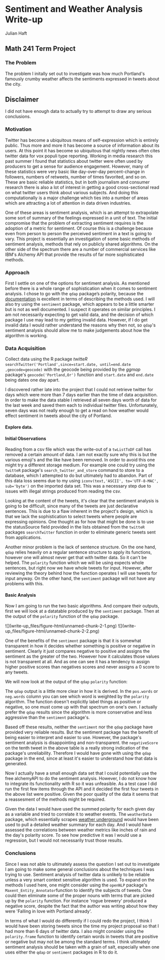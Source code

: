# Sentiment and Weather Analysis Write-up
Julian Haft  
## Math 241 Term Project

### The Problem
The problem I initally set out to investigate was how much Portland's famously crumby weather affects the sentiments expressed in tweets about the city.

## Disclaimer
I did not have enough data to actually try to attempt to draw any serious conclusions.

### Motivation
Twitter has become a ubiquitous means of self-expression which is entirely public. Thus more and more it has become a source of information about its users. At this point it has become so ubiquitous that nightly news often cites twitter data for vox populi type reporting. Working in media research this past summer I found that statistics about twitter were often used by producers to get a sense for audience engagement. However, many of these statistics were very basic like day-over-day percent-change in followers, numbers of retweets, number of times favorited, and so on. These are basic reliable statistics, but in both journalism and consumer research there is also a lot of interest in getting a good cross-sectional read on what twitter users think about various subjects. And doing this computationally is a major challenge which ties into a number of areas which are attracting a lot of attention in data driven industries.

One of these areas is sentiment analysis, which is an attempt to extrapolate some sort of summary of the feelings expressed in a unit of text. The initial compromise that the problem of extracting sentiment requires is the adoption of a metric for sentiment. Of course this is a challenge because even from person to person the perceived sentiment in a text is going to vary. This project is essentially an investigation of some basic methods of sentiment analysis, methods that rely on publicly shared algorithms. On the other side of the spectrum there are a number of commercial services like IBM's Alchemy API that provide the results of far more sophisticated methods. 


### Approach

First I settle on one of the options for sentiment analysis. As mentioned before there is a whole range of sophistication when it comes to sentiment analysis. I chose to go with the `qdap` package’s polarity, because the [documentation](http://trinker.github.io/qdap/vignettes/qdap_vignette.html#polarity) is excellent in terms of describing the methods used. I will also try using the `sentiment` package, which appears to be a little smarter but is not as well documented. I suspect it operates on similar principles. I am not necessarily expecting to get valid data, and the decision of which package I use may lead to my getting invalid data. However, if I do get invalid data I would rather understand the reasons why then not, so `qdap`'s sentiment analysis should allow me to make judgements about how the algorithm is working. 

### Data Acquisition
Collect data using the R package _twitteR_ `searchTwitter('Portland',since=start.date, until=end.date ,geocode=geocode)` with the geocode being provided by the _ggmap_ package's `geocode('Portland,Or')` function and `start.date` and `end.date` being dates one day apart.

I discovered rather late into the project that I could not retrieve twitter for days which were more than 7 days earlier than the time of data acquisition. In order to make the data stable I retrieved all seven days worth of data for the last week and saved them each to individual twitter files. Unfortunately, seven days was not really enough to get a read on how weather would effect sentiment in tweets about the city of Portland.

#### Explore data. 

<!--html_preserve--><div id="htmlwidget-2479" style="width:100%;height:auto;" class="datatables"></div>
<script type="application/json" data-for="htmlwidget-2479">{
  "x": {
    "data": [
      ["1", "2", "3", "4", "10", "17", "19", "20", "21", "22", "23", "24", "27", "28", "30", "31", "32", "33", "34", "35", "36", "38", "40", "41", "42", "43", "46", "48", "49", "50", "51", "52", "53", "54", "55", "56", "57", "58", "59", "60", "61", "62", "63"],
      [1, 2, 3, 4, 10, 17, 19, 20, 21, 22, 23, 24, 27, 28, 30, 31, 32, 33, 34, 35, 36, 38, 40, 41, 42, 43, 46, 48, 49, 50, 51, 52, 53, 54, 55, 56, 57, 58, 59, 60, 61, 62, 63],
      ["A little scary, but very cool", "I am at Hopworks Urban Brewery - hopworksbrewery in Portland, OR", "Prepping the vocal chords.  10 Barrel Brewing PDX", ", OR : Voucher Examiner at Department of Veterans Affairs", "It is a beautiful day, Portland. So get outside, spend time in a park. ", "I am at Deschutes Brewery &amp;amp; Public House - deschutespdxpub in Portland, OR", "A much needed downtown Portland Post Cinco de Mayo carnival bevrera|", "|", "Score original w/ zipper  Jackpot Records", " Portland State Vikings", "Missed youuuuuu", "Tomatoes and strawberry planting time! ! ! !", "Nice days for a beer", "Volunteering at the Cinco de Mayo fair here in Portland. Hoping to have a booth next year!", "Shadows, Sunshine, &amp;amp; Birthdays  Portland Waterfront", "Geek Girl Brunch Portland! !  Mother's Bistro &amp;amp; Bar", "Got a chance to ride with the Ducati 1299!  Portland, Oregon", "I am at Kenny &amp;amp; Zuke's Delicatessen - kennyandzukes in Portland, OR", "It is Party town here! !", "Best hat so far  Rialto", " Deschutes Brewery Portland Public House", "Make Portland normal hemp and cannabis event!", "Derby today with my Portland Sister.  McMenamins Mission Theater", "First stop Pints Brewing Company  Pints Urban", "Silently creeping along the waterfront  Portland Waterfront", "Sunny Portland  Portland State University", "Nearly 3 years in Portland and first time I dropped in on these. do not judge me|", "Tacos! ! !", "Portland exploring  Portland Saturday Market", "I am definitely in Portland.  Tilt", " Shut Up and Eat Portland", "I am at Public Domain in Portland, OR", "First stop: Rogue Brewery Falling in love with Portland already itgoeson  Rogue Distillery And", "Pretty colors  Ground Kontrol Classic Arcade", "I am at BedBathBeyond in Portland, OR", "Beautiful day for a trail run", "psufraz23", "Love THIS! !", "I am at TheBelmontGoats in Portland, OR", "One day closer to having my own garden  Portland Farmers Market", "The Cure beet at Trinket. Portland, OR.  Trinket", "Doughnut! Line around the block| maybe later.  Voodoo Doughnut", "One of my favorite houses in Portland, because it does not feel like Portland  Laurelhurst Village"]
    ],
    "container": "<table class=\"display\">\n  <thead>\n    <tr>\n      <th> </th>\n      <th>X</th>\n      <th>text</th>\n    </tr>\n  </thead>\n</table>",
    "options": {
      "columnDefs": [
        {
          "orderable": false,
          "targets": 0
        },
        {
          "className": "dt-right",
          "targets": 1
        }
      ],
      "order": [],
      "autoWidth": false
    },
    "callback": "function(table) {\nreturn table;\n}",
    "filter": "none"
  },
  "evals": ["callback"]
}</script><!--/html_preserve-->


#### Initial Observations
Reading from a csv file which was the write-out of a `twListToDF` call has removed a certain amount of data. I am not exactly sure why this is but the various emoji's and the like have been removed. In order to avoid this one might try a different storage medium. For example one could try using the `twitteR` package's `search_twitter_and_store` command to store to a database, which I attempted to do but ultimately had to abandon. Part of this data loss seems due to my using `iconv(text,'ASCII', to='UTF-8-MAC', sub='byte')` on the imported data set. This was a necessary step due to issues with illegal strings produced from reading the csv.

Looking at the content of the tweets, it's clear that the sentiment analysis is going to be difficult, since many of the tweets are just declarative sentences. This is due to a flaw inherent in the project's design, which is that we lack the sophistication to select tweets where people are expressing opinions. One thought as for how that might be done is to use the statusSource field provided in the lists obtained from the `twitteR` packages `searchTwitter` function in order to eliminate generic tweets sent from applications.

Another minor problem is the lack of sentence structure. On the one hand, `qdap` relies heavily on a regular sentence structure to apply its functions, however one will almost never get that with twitter data. So it can't be helped. The `polarity` function which we will be using expects whole sentences, but right now we have whole tweets for input. However, after reviewing the theory behind how the function operates I will use tweets for input anyway. On the other hand, the `sentiment` package will not have any problems with this.

#### Basic Analysis

Now I am going to run the two basic algorithms. And compare their outputs, first we will look at a datatable produced by the `sentiment` package. Then at the output of the `polarity` function of the `qdap` package.

<!--html_preserve--><div id="htmlwidget-5630" style="width:100%;height:auto;" class="datatables"></div>
<script type="application/json" data-for="htmlwidget-5630">{
  "x": {
    "data": [
      ["1", "2", "3", "4", "10", "17", "19", "21", "22", "23", "24", "27", "28", "30", "31", "32", "33", "34", "35", "36", "38", "40", "41", "42", "43", "46", "48", "49", "50", "51", "52", "53", "54", "55", "56", "57", "58", "59", "60", "61", "62", "63"],
      [
        "A little scary, but very cool",
        "I am at Hopworks Urban Brewery - hopworksbrewery in Portland, OR",
        "Prepping the vocal chords.  10 Barrel Brewing PDX",
        "OR : Voucher Examiner at Department of Veterans Affairs",
        "It is a beautiful day, Portland. So get outside, spend time in a park. ",
        "I am at Deschutes Brewery &amp; Public House - deschutespdxpub in Portland, OR",
        "A much needed downtown Portland Post Cinco de Mayo carnival bevrera|",
        "Score original w/ zipper  Jackpot Records",
        "Portland State Vikings",
        "Missed youuuuuu",
        "Tomatoes and strawberry planting time! ! ! !",
        "Nice days for a beer",
        "Volunteering at the Cinco de Mayo fair here in Portland. Hoping to have a booth next year!",
        "Shadows, Sunshine, &amp; Birthdays  Portland Waterfront",
        "Geek Girl Brunch Portland! !  Mother's Bistro &amp; Bar",
        "Got a chance to ride with the Ducati 1299!  Portland, Oregon",
        "I am at Kenny &amp; Zuke's Delicatessen - kennyandzukes in Portland, OR",
        "It is Party town here! !",
        "Best hat so far  Rialto",
        "Deschutes Brewery Portland Public House",
        "Make Portland normal hemp and cannabis event!",
        "Derby today with my Portland Sister.  McMenamins Mission Theater",
        "First stop Pints Brewing Company  Pints Urban",
        "Silently creeping along the waterfront  Portland Waterfront",
        "Sunny Portland  Portland State University",
        "Nearly 3 years in Portland and first time I dropped in on these. do not judge me|",
        "Tacos! ! !",
        "Portland exploring  Portland Saturday Market",
        "I am definitely in Portland.  Tilt",
        "Shut Up and Eat Portland",
        "I am at Public Domain in Portland, OR",
        "First stop: Rogue Brewery Falling in love with Portland already itgoeson  Rogue Distillery And",
        "Pretty colors  Ground Kontrol Classic Arcade",
        "I am at BedBathBeyond in Portland, OR",
        "Beautiful day for a trail run",
        "psufraz23",
        "Love THIS! !",
        "I am at TheBelmontGoats in Portland, OR",
        "One day closer to having my own garden  Portland Farmers Market",
        "The Cure beet at Trinket. Portland, OR.  Trinket",
        "Doughnut! Line around the block| maybe later.  Voodoo Doughnut",
        "One of my favorite houses in Portland, because it does not feel like Portland  Laurelhurst Village"
      ],
      ["negative", "positive", "negative", "positive", "negative", "positive", "positive", "positive", "positive", "positive", "positive", "positive", "positive", "positive", "negative", "positive", "positive", "positive", "positive", "positive", "positive", "positive", "positive", "positive", "positive", "positive", "positive", "positive", "positive", "positive", "positive", "neutral", "positive", "positive", "positive", "positive", "positive", "positive", "positive", "positive", "negative", "positive"],
      ["1.03127774142571", "1.03127774142571", "1.03127774142571", "1.03127774142571", "9.47547003995745", "1.03127774142571", "1.03127774142571", "16.5333679773693", "9.47547003995745", "1.03127774142571", "1.03127774142571", "9.47547003995745", "8.78232285939751", "1.03127774142571", "1.03127774142571", "1.03127774142571", "1.03127774142571", "1.03127774142571", "9.47547003995745", "1.03127774142571", "16.5333679773693", "1.03127774142571", "1.03127774142571", "1.03127774142571", "17.2265151579293", "1.03127774142571", "1.03127774142571", "1.03127774142571", "8.78232285939751", "1.03127774142571", "1.03127774142571", "9.47547003995745", "17.2265151579293", "1.03127774142571", "9.47547003995745", "1.03127774142571", "9.47547003995745", "1.03127774142571", "1.03127774142571", "9.47547003995745", "1.03127774142571", "17.9196623384892"],
      ["18.5054868578024", "0.445453222112551", "8.78232285939751", "0.445453222112551", "17.8123396772424", "0.445453222112551", "0.445453222112551", "0.445453222112551", "0.445453222112551", "0.445453222112551", "0.445453222112551", "0.445453222112551", "0.445453222112551", "0.445453222112551", "8.78232285939751", "0.445453222112551", "0.445453222112551", "0.445453222112551", "0.445453222112551", "0.445453222112551", "0.445453222112551", "0.445453222112551", "0.445453222112551", "0.445453222112551", "0.445453222112551", "0.445453222112551", "0.445453222112551", "0.445453222112551", "0.445453222112551", "0.445453222112551", "0.445453222112551", "9.47547003995745", "0.445453222112551", "0.445453222112551", "0.445453222112551", "0.445453222112551", "0.445453222112551", "0.445453222112551", "0.445453222112551", "0.445453222112551", "8.78232285939751", "0.445453222112551"]
    ],
    "container": "<table class=\"display\">\n  <thead>\n    <tr>\n      <th> </th>\n      <th>text</th>\n      <th>sentiment</th>\n      <th>positiveScore</th>\n      <th>negativeScore</th>\n    </tr>\n  </thead>\n</table>",
    "options": {
      "columnDefs": [
        {
          "orderable": false,
          "targets": 0
        }
      ],
      "order": [],
      "autoWidth": false
    },
    "callback": "function(table) {\nreturn table;\n}",
    "filter": "none"
  },
  "evals": ["callback"]
}</script><!--/html_preserve-->![](write-up_files/figure-html/unnamed-chunk-2-1.png) ![](write-up_files/figure-html/unnamed-chunk-2-2.png) 

One of the benefits of the `sentiment` package is that it is somewhat transparent in how it decides whether something is
positive or negative in sentiment. Clearly it just compares negative to positive and assigns the sentiment as the greater of the two. However how it calculates those values is not transparent at all. And as one can see it has a tendency to assign higher positive scores than negatives scores and never assigns a 0 score to any tweets.

We will now look at the output of the `qdap` `polarity` function:


<!--html_preserve--><div id="htmlwidget-5142" style="width:100%;height:auto;" class="datatables"></div>
<script type="application/json" data-for="htmlwidget-5142">{
  "x": {
    "data": [
      ["1", "2", "3", "4", "5", "6", "7", "8", "9", "10", "11", "12", "13", "14", "15", "16", "17", "18", "19", "20", "21", "22", "23", "24", "25", "26", "27", "28", "29", "30", "31", "32", "33", "34", "35", "36", "37", "38", "39", "40", "41", "42"],
      ["A little scary, but very cool", "I am at Hopworks Urban Brewery - hopworksbrewery in Portland, OR", "Prepping the vocal chords.  10 Barrel Brewing PDX", "OR : Voucher Examiner at Department of Veterans Affairs", "It is a beautiful day, Portland. So get outside, spend time in a park. ", "I am at Deschutes Brewery &amp;amp; Public House - deschutespdxpub in Portland, OR", "A much needed downtown Portland Post Cinco de Mayo carnival bevrera|", "Score original w/ zipper  Jackpot Records", "Portland State Vikings", "Missed youuuuuu", "Tomatoes and strawberry planting time! ! ! !", "Nice days for a beer", "Volunteering at the Cinco de Mayo fair here in Portland. Hoping to have a booth next year!", "Shadows, Sunshine, &amp;amp; Birthdays  Portland Waterfront", "Geek Girl Brunch Portland! !  Mother's Bistro &amp;amp; Bar", "Got a chance to ride with the Ducati 1299!  Portland, Oregon", "I am at Kenny &amp;amp; Zuke's Delicatessen - kennyandzukes in Portland, OR", "It is Party town here! !", "Best hat so far  Rialto", "Deschutes Brewery Portland Public House", "Make Portland normal hemp and cannabis event!", "Derby today with my Portland Sister.  McMenamins Mission Theater", "First stop Pints Brewing Company  Pints Urban", "Silently creeping along the waterfront  Portland Waterfront", "Sunny Portland  Portland State University", "Nearly 3 years in Portland and first time I dropped in on these. do not judge me|", "Tacos! ! !", "Portland exploring  Portland Saturday Market", "I am definitely in Portland.  Tilt", "Shut Up and Eat Portland", "I am at Public Domain in Portland, OR", "First stop: Rogue Brewery Falling in love with Portland already itgoeson  Rogue Distillery And", "Pretty colors  Ground Kontrol Classic Arcade", "I am at BedBathBeyond in Portland, OR", "Beautiful day for a trail run", "psufraz23", "Love THIS! !", "I am at TheBelmontGoats in Portland, OR", "One day closer to having my own garden  Portland Farmers Market", "The Cure beet at Trinket. Portland, OR.  Trinket", "Doughnut! Line around the block| maybe later.  Voodoo Doughnut", "One of my favorite houses in Portland, because it does not feel like Portland  Laurelhurst Village"],
      [0.653197264742181, 0, 0, 0, 0.267261241912424, 0, 0, 0, 0, -0.707106781186547, 0, 0.447213595499958, 0.242535625036333, 0, 0, 0, 0, 0, 0.447213595499958, 0, 0, 0, 0, -0.377964473009227, 0, 0, 0, 0, 0, 0, 0, -0.534522483824849, 0.816496580927726, 0, 0.408248290463863, 0, 0.707106781186547, 0, 0, 0.353553390593274, 0, 0],
      [
        "cool",
        "-",
        "-",
        "-",
        "beautiful",
        "-",
        "-",
        "-",
        "-",
        "-",
        "-",
        "nice",
        "fair",
        "-",
        "-",
        "-",
        "-",
        "-",
        "best",
        "-",
        "-",
        "-",
        "-",
        "-",
        "-",
        "-",
        "-",
        "-",
        "-",
        "-",
        "-",
        "love",
        ["pretty", "classic"],
        "-",
        "beautiful",
        "-",
        "love",
        "-",
        "-",
        "cure",
        "-",
        ["favorite", "like"]
      ],
      [
        "scary",
        "-",
        "-",
        "-",
        "-",
        "-",
        "-",
        "-",
        "-",
        "missed",
        "-",
        "-",
        "-",
        "-",
        "-",
        "-",
        "-",
        "-",
        "-",
        "-",
        "-",
        "-",
        "-",
        "creeping",
        "-",
        "-",
        "-",
        "-",
        "-",
        "-",
        "-",
        ["rogue", "falling", "rogue"],
        "-",
        "-",
        "-",
        "-",
        "-",
        "-",
        "-",
        "-",
        "-",
        "-"
      ]
    ],
    "container": "<table class=\"display\">\n  <thead>\n    <tr>\n      <th> </th>\n      <th>text</th>\n      <th>polarity</th>\n      <th>pos.words</th>\n      <th>neg.words</th>\n    </tr>\n  </thead>\n</table>",
    "options": {
      "columnDefs": [
        {
          "orderable": false,
          "targets": 0
        },
        {
          "className": "dt-right",
          "targets": 2
        }
      ],
      "order": [],
      "autoWidth": false
    },
    "callback": "function(table) {\nreturn table;\n}",
    "filter": "none"
  },
  "evals": ["callback"]
}</script><!--/html_preserve-->
The `qdap` output is a little more clear in how it is derived. In the `pos.words` or `neg.words` column you can see which word is weighted by the `polarity` algorithm. The function doesn't explicitly label things as positive or negative, so one must come up with that spectrum on one's own. I actually prefer the `qdap` results since the algorithm is more conservative and less aggressive than the `sentiment` package's. 

Based off these results, neither the `sentiment` nor the `qdap` package have provided very reliable results. But the sentiment
package has the benefit of being easier to interpret and easier to use. However, the package's sentiment analysis is disappointing and non-transparent. the `negativeScore` on the tenth tweet in the above table is a really strong indication of the package's unreliability. Therefore I would have gone with using the `qdap` package in the end, since at least it's easier to understand how that data is generated.

Now I actually have a small enough data set that I could potentially use the free alchemyAPI to do the sentiment analysis. However, I do not know how to integrate its functionality with R so it was unfeasible. As a test case I did run the first few items through the API and it decided the first four tweets in the above list were positive. Given the poor quality of the data it seems that a reassesment of the methods might be required.

Given the data I would have used the summed polarity for each given day as a variable and tried to correlate it to weather events. The `weatherData` package, which essentially scrapes [weather underground](http://www.wunderground.com) would have been used to pull a detailed weather summary for each day. And I would have assessed the correlations between weather metrics like inches of rain and the day's polarity score. To see how predictive it was I would use a regression, but I would not necessarily trust those results.

### Conclusions
Since I was not able to ultimately assess the question I set out to investigate I am going to make some general conclusions about the techniques I was trying to use. Sentiment analysis of twitter data is unlikely to be reliable unless a very smart context sensitive algorithm is used. To expand on the methods I used here, one might consider using the `openNLP` package's `Maxent_Entity_Annotator`function to identify the subjects of tweets. One could then eliminate some of the proper nouns with terms that are picked up by the `polarity` function. For instance 'rogue brewery' produced a negative score, despite the fact that the author was writing about how they were 'Falling in love with Portland already'. 

In terms of what I would do differently if I could redo the project, I think I would have been storing tweets since the time my project proposal so that I had more than 6 days of twitter data. I also might consider using the `polarity.frame` function to identify certain words in tweets that are positive or negative but may not be among the standard terms. I think ultimately sentiment analysis should be taken with a grain of salt, especially when one uses either the `qdap` or `sentiment` packages in R to do it.
